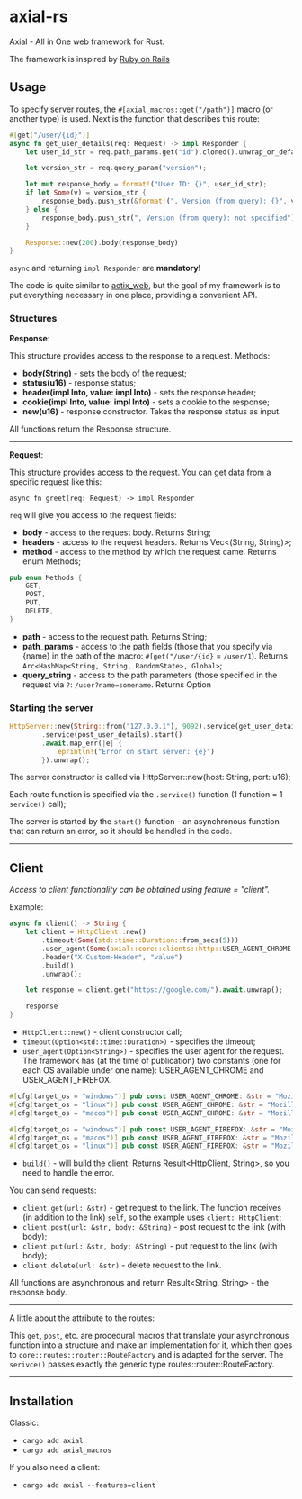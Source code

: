 # axial-rs

Axial - All in One web framework for Rust.

The framework is inspired by [Ruby on Rails](https://github.com/rails/rails)

## Usage

To specify server routes, the `#[axial_macros::get("/path")]` macro (or another type) is used.
Next is the function that describes this route:

```rust
#[get("/user/{id}")]
async fn get_user_details(req: Request) -> impl Responder {
    let user_id_str = req.path_params.get("id").cloned().unwrap_or_default();

    let version_str = req.query_param("version");

    let mut response_body = format!("User ID: {}", user_id_str);
    if let Some(v) = version_str {
        response_body.push_str(&format!(", Version (from query): {}", v));
    } else {
        response_body.push_str(", Version (from query): not specified");
    }

    Response::new(200).body(response_body)
}
```

`async` and returning `impl Responder` are **mandatory!**

The code is quite similar to [actix_web](https://github.com/actix/actix-web), but the goal of my framework is to put everything necessary in one place, providing a convenient API.

### Structures

**Response**:

This structure provides access to the response to a request. Methods:

*   **body(String)** - sets the body of the request;
*   **status(u16)** - response status;
*   **header(impl Into<String>, value: impl Into<String>)** - sets the response header;
*   **cookie(impl Into<String>, value: impl Into<String>)** - sets a cookie to the response;
*   **new(u16)** - response constructor. Takes the response status as input.

All functions return the Response structure.

---

**Request**:

This structure provides access to the request. You can get data from a specific request like this:

`async fn greet(req: Request) -> impl Responder`

`req` will give you access to the request fields:

*   **body** - access to the request body. Returns String;
*   **headers** - access to the request headers. Returns Vec<(String, String)>;
*   **method** - access to the method by which the request came. Returns enum Methods;

```rust
pub enum Methods {
    GET,
    POST,
    PUT,
    DELETE,
}
```

*   **path** - access to the request path. Returns String;
*   **path_params** - access to the path fields (those that you specify via {name} in the path of the macro: `#[get("/user/{id}` = `/user/1`). Returns `Arc<HashMap<String, String, RandomState>, Global>`;
*   **query_string** - access to the path parameters (those specified in the request via `?`: `/user?name=somename`. Returns Option<String>

### Starting the server

```rust
HttpServer::new(String::from("127.0.0.1"), 9092).service(get_user_details)
        .service(post_user_details).start()
        .await.map_err(|e| {
            eprintln!("Error on start server: {e}")
        }).unwrap();
```

The server constructor is called via HttpServer::new(host: String, port: u16);

Each route function is specified via the `.service()` function (1 function = 1 `service()` call);

The server is started by the `start()` function - an asynchronous function that can return an error, so it should be handled in the code.

---

## Client

*Access to client functionality can be obtained using feature = "client".*

Example:

```rust
async fn client() -> String {
    let client = HttpClient::new()
        .timeout(Some(std::time::Duration::from_secs(5)))
        .user_agent(Some(axial::core::clients::http::USER_AGENT_CHROME.to_string()))
        .header("X-Custom-Header", "value")
        .build()
        .unwrap();

    let response = client.get("https://google.com/").await.unwrap();

    response
}
```

*   `HttpClient::new()` - client constructor call;
*   `timeout(Option<std::time::Duration>)` - specifies the timeout;
*   `user_agent(Option<String>)` - specifies the user agent for the request. The framework has (at the time of publication) two constants (one for each OS available under one name): USER_AGENT_CHROME and USER_AGENT_FIREFOX.

```rust
#[cfg(target_os = "windows")] pub const USER_AGENT_CHROME: &str = "Mozilla/5.0 (Windows NT 10.0; Win64; x64) AppleWebKit/537.36 (KHTML, like Gecko) Chrome/136.0.0.0 Safari/537.36";
#[cfg(target_os = "linux")] pub const USER_AGENT_CHROME: &str = "Mozilla/5.0 (X11; Linux x86_64) AppleWebKit/537.36 (KHTML, like Gecko) Chrome/136.0.0.0 Safari/537.36";
#[cfg(target_os = "macos")] pub const USER_AGENT_CHROME: &str = "Mozilla/5.0 (Macintosh; Intel Mac OS X 10_15_7) AppleWebKit/537.36 (KHTML, like Gecko) Chrome/136.0.0.0 Safari/537.36";

#[cfg(target_os = "windows")] pub const USER_AGENT_FIREFOX: &str = "Mozilla/5.0 (Windows NT 10.0; Win64; x64; rv:137.0) Gecko/20100101 Firefox/137.0";
#[cfg(target_os = "macos")] pub const USER_AGENT_FIREFOX: &str = "Mozilla/5.0 (Macintosh; Intel Mac OS X 14.7; rv:128.0) Gecko/20100101 Firefox/128.0";
#[cfg(target_os = "linux")] pub const USER_AGENT_FIREFOX: &str = "Mozilla/5.0 (X11; Linux i686; rv:128.0) Gecko/20100101 Firefox/128.0";
```

*   `build()` - will build the client. Returns Result<HttpClient, String>, so you need to handle the error.

You can send requests:

*   `client.get(url: &str)` - get request to the link. The function receives (in addition to the link) `self`, so the example uses `client: HttpClient`;
*   `client.post(url: &str, body: &String)` - post request to the link (with body);
*   `client.put(url: &str, body: &String)` - put request to the link (with body);
*   `client.delete(url: &str)` - delete request to the link.

All functions are asynchronous and return Result<String, String> - the response body.

---

A little about the attribute to the routes:

This `get`, `post`, etc. are procedural macros that translate your asynchronous function into a structure and make an implementation for it, which then goes to `core::routes::router::RouteFactory` and is adapted for the server. The `serivce()` passes exactly the generic type routes::router::RouteFactory.

---

## Installation

Classic:

*   `cargo add axial`
*   `cargo add axial_macros`

If you also need a client:

*   `cargo add axial --features=client`
